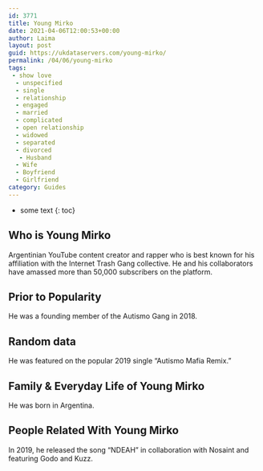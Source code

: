 ```yaml
---
id: 3771
title: Young Mirko
date: 2021-04-06T12:00:53+00:00
author: Laima
layout: post
guid: https://ukdataservers.com/young-mirko/
permalink: /04/06/young-mirko
tags:
 - show love
  - unspecified
  - single
  - relationship
  - engaged
  - married
  - complicated
  - open relationship
  - widowed
  - separated
  - divorced
   - Husband
  - Wife
  - Boyfriend
  - Girlfriend
category: Guides
---
```


* some text
{: toc}


## Who is Young Mirko
                  
                  
                  
Argentinian YouTube content creator and rapper who is best known for his affiliation with the Internet Trash Gang collective. He and his collaborators have amassed more than 50,000 subscribers on the platform.
                  
              
            
              
            
                
                
                
## Prior to Popularity
                  
                  
                  
He was a founding member of the Autismo Gang in 2018.
                  
              
            
              
            
                
                
                
## Random data
                  
                  
                  
He was featured on the popular 2019 single &#8220;Autismo Mafia Remix.&#8221;
                  
              
            
              
            
                
                
                
## Family & Everyday Life of Young Mirko
                  
                  
                  
He was born in Argentina. 
                  
              
            
              
            
                
                
                
## People Related With Young Mirko
                  
                  
                  
In 2019, he released the song &#8220;NDEAH&#8221; in collaboration with Nosaint and featuring Godo and Kuzz.
                  
              
            
              
            
                
              
            
              
              
            
            
              
            
          
          
          